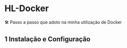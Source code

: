 # HL-Docker

🛠 Passo a passo que adoto na minha utilização de Docker

## 1 Instalação e Configuração
